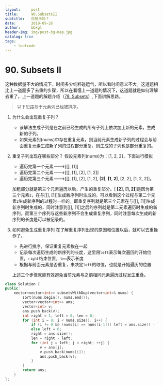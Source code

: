 ```yaml
---
layout:     post
title:      90.SubsetsII
subtitle:   你快乐吗？
date:       2019-09-26
author:     bbkgl
header-img: img/post-bg-map.jpg
catalog: true
tags:
    - leetcode
---
```


# 90. Subsets II
这种数据量不大的情况下，时间多少纯粹碰运气，所以看时间意义不大。这道题相比上一道题多了去重的步骤，所以在看懂上一道题的情况下，这道题就是如何理解去重了。上一道题的解题介绍（[78. Subsets](https://github.com/bbkgl/notes/blob/master/leetcode/78.%20Subsets.md)）,下面讲解思路。

> 以下思路基于元素列已经被排序。

1. 为什么会出现重复子列？
    - 该解法生成子列是在之前已经生成的所有子列上依次加上新的元素，生成新的子列。
    - 如果元素列(nums)中存在重复元素，则当前元素生成新子列的过程会与前面重复元素生成新子列的过程部分重复，则生成的子列也是部分重复的。
2. 重复子列出现在哪些部分？
    假设元素列(nums)为：[1, 2, 2]，下面进行模拟
    - 遍历完第一个元素--->[[], [1]]
    - 遍历完第二个元素--->[[], [1], [2], [1, 2]]
    - 遍历完第三个元素--->[[], [1], [2], [1, 2], **[2]**, **[1, 2]**, [2, 2], [1, 2, 2]]。

    加粗部分就是第三个元素遍历以后，产生的重复部分。[ **[2]**, **[1, 2]**]是因为第三个元素`2`，在与[[], [1]]生成新序列时生成的，可以看到这个过程与第二个元素`2`生成新序列的过程时一样的。即重复序列就是第三个元素在与[[], [1]]生成新序列时生成的，同时注意到[[], [1]]之后的序列就是第二元素遍历时生成的新序列，而第三个序列与这些新序列不会生成重复序列，同时注意每次生成的新序列的长度是可以被记录的。
3. 如何避免生成重复序列
    在了解重复序列出现的原因和位置以后，就可以去重操作了。

    - 先进行排序，保证重复元素挨在一起
    - 记录每次遍历生成的新序列的长度，这里用`left`表示每次遍历的开始位置，`right`结束位置，`len`表示长度
    - 根据与前面元素是否重复，来决定`left`的取值，也就是开始遍历的位置
    
    上述三个步骤就能有效避免当前元素与之前相同元素遍历过程发生重叠。

```cpp
class Solution {
public:
    vector<vector<int>> subsetsWithDup(vector<int>& nums) {
        sort(nums.begin(), nums.end());
        vector<vector<int>> ans;
        vector<int> v;
        ans.push_back(v);
        int right = 1, left = 0, len = 0;
        for (int i = 0; i < nums.size(); i++) {
            if (i != 0 && (nums[i] == nums[i-1])) left = ans.size() - len;
            else left = 0;
            right = ans.size();
            len = right - left;
            for (int j = left; j < right; ++j) {
                v = ans[j];
                v.push_back(nums[i]);
                ans.push_back(v);
            }
        }
        return ans;
    }
};
```





